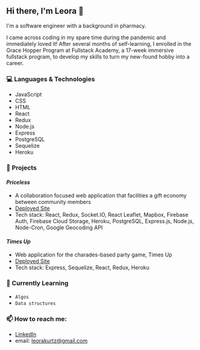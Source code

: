 ## Hi there, I'm Leora 👋

I'm a software engineer with a background in pharmacy. 

I came across coding in my spare time during the pandemic and immediately loved it! After several months of self-learning, I enrolled in the Grace Hopper Program at Fullstack Academy, a 17-week immersive fullstack program, to develop my skills to turn my new-found hobby into a career.

### :computer: Languages & Technologies
- JavaScript
- CSS
- HTML
- React
- Redux
- Node.js
- Express
- PostgreSQL
- Sequelize
- Heroku

### :file_folder: Projects

#### *Priceless*
 - A collaboration focused web application that facilities a gift economy between community members
 - [Deployed Site](http://price-less.herokuapp.com/)
 - Tech stack: React, Redux, Socket.IO, React Leaflet, Mapbox, Firebase Auth, Firebase Cloud Storage, Heroku, PostgreSQL, Express.js, Node.js, Node-Cron, Google    Geocoding API


#### *Times Up*
-  Web application for the charades-based party game, Times Up
-  [Deployed Site](https://thetimesup.herokuapp.com/)
-  Tech stack: Express, Sequelize, React, Redux, Heroku


### :notebook: Currently Learning
- `Algos` 
- `Data structures`

 ### 📫  How to reach me:
 - [LinkedIn](http://www.linkedin.com/in/leoradouek)
 - email: leorakurtz@gmail.com

